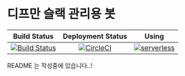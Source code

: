 # 디프만 슬랙 관리용 봇

|                                                               **Build Status**                                                                |                                                             **Deployment Status**                                                              |                                       **Using**                                        |
| :-------------------------------------------------------------------------------------------------------------------------------------------: | :--------------------------------------------------------------------------------------------------------------------------------------------: | :------------------------------------------------------------------------------------: |
| [![Build Status](https://travis-ci.org/depromeet/slackbot-management.svg?branch=master)](https://travis-ci.org/depromeet/slackbot-management) | [![CircleCI](https://circleci.com/gh/depromeet/slackbot/tree/master.svg?style=shield)](https://circleci.com/gh/depromeet/slackbot/tree/master) | [![serverless](http://public.serverless.com/badges/v3.svg)](http://www.serverless.com) |

README 는 작성중에 있습니다..!
